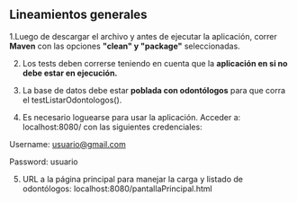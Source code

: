 ## **Lineamientos generales**

1.Luego de descargar el archivo y antes de ejecutar la aplicación, correr **Maven** con las opciones **"clean" y "package"** seleccionadas.

2. Los tests deben correrse teniendo en cuenta que la **aplicación en si no debe estar en ejecución.**

3. La base de datos debe estar **poblada con odontólogos** para que corra el testListarOdontologos().

4. Es necesario loguearse para usar la aplicación. Acceder a: localhost:8080/ con las siguientes credenciales:

  Username: usuario@gmail.com
  
  Password: usuario
  
5. URL a la página principal para manejar la carga y listado de odontólogos: localhost:8080/pantallaPrincipal.html


